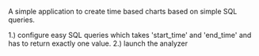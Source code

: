 A simple application to create time based charts based on simple SQL queries.

1.) configure easy SQL queries which takes 'start_time' and 'end_time' and has to return exactly one value.
2.) launch the analyzer

